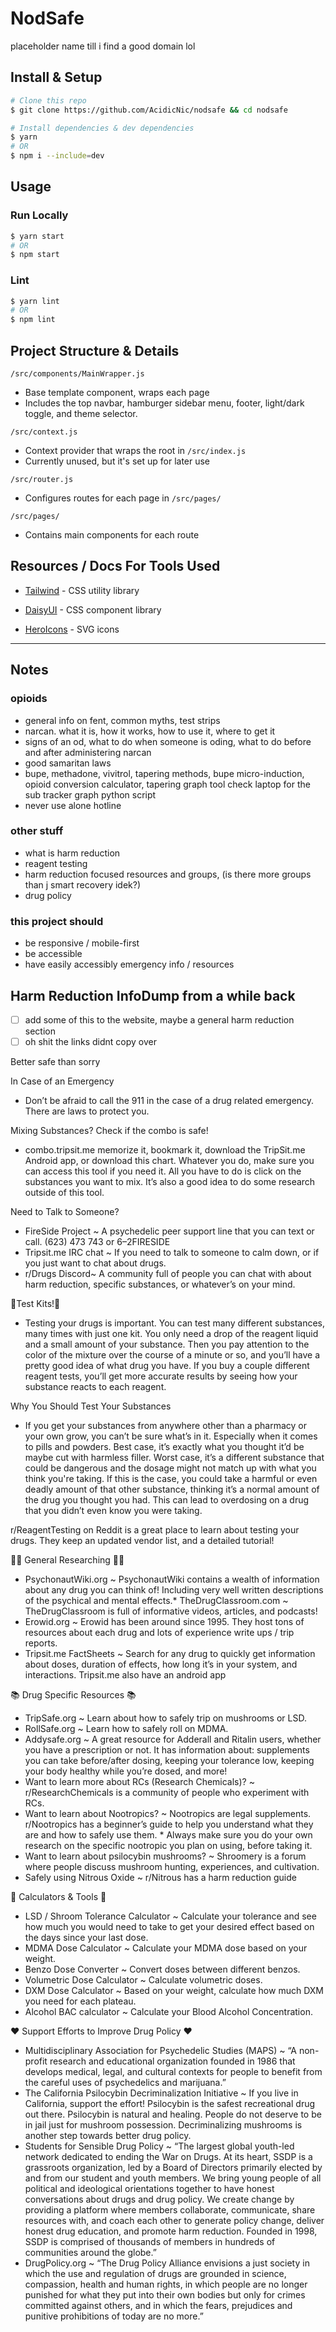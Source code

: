 # NodSafe

placeholder name till i find a good domain lol

<!-- # [.vercel.app](https://.vercel.app/) -->

## Install & Setup

```bash
# Clone this repo
$ git clone https://github.com/AcidicNic/nodsafe && cd nodsafe

# Install dependencies & dev dependencies
$ yarn
# OR
$ npm i --include=dev
```

<!-- ### Environment Variables Setup

1. Make a copy of `.env_EXAMPLE` in the project's root directory (`/nodsafe/`)
2. Rename `.env_EXAMPLE` to `.env`
3. Follow instructions in the file -->

## Usage

### Run Locally

```bash
$ yarn start 
# OR
$ npm start 
```

### Lint

```bash
$ yarn lint 
# OR
$ npm lint 
```

<!-- ## Deploy with Vercel

<!-- TODO: add mailchimp api key field to env vars -->
<!-- [![Deploy with Vercel](https://vercel.com/button)](https://vercel.com/new/clone?repository-url=https%3A%2F%2Fgithub.com%2FAcidicNic%2Fpeoples-park) -->

## Project Structure & Details

`/src/components/MainWrapper.js`

* Base template component, wraps each page
* Includes the top navbar, hamburger sidebar menu, footer, light/dark toggle, and theme selector.

`/src/context.js`

* Context provider that wraps the root in `/src/index.js`
* Currently unused, but it's set up for later use

`/src/router.js`

* Configures routes for each page in `/src/pages/`

`/src/pages/`

* Contains main components for each route

## Resources / Docs For Tools Used

* [Tailwind](https://tailwindcss.com/) - CSS utility library

* [DaisyUI](https://daisyui.com/components/) - CSS component library

* [HeroIcons](https://heroicons.com/) - SVG icons

---

## Notes

### opioids

* general info on fent, common myths, test strips
* narcan. what it is, how it works, how to use it, where to get it
* signs of an od, what to do when someone is oding, what to do before and after administering narcan
* good samaritan laws
* bupe, methadone, vivitrol, tapering methods, bupe micro-induction, opioid conversion calculator, tapering graph tool check laptop for the sub tracker graph python script
* never use alone hotline

### other stuff

* what is harm reduction
* reagent testing
* harm reduction focused resources and groups, (is there more groups than j smart recovery idek?)
* drug policy

### this project should

* be responsive / mobile-first
* be accessible
* have easily accessibly emergency info / resources

## Harm Reduction InfoDump from a while back

* [ ] add some of this to the website, maybe a general harm reduction section
* [ ] oh shit the links didnt copy over

Better safe than sorry

In Case of an Emergency

* Don’t be afraid to call the 911 in the case of a drug related emergency. There are laws to protect you.

Mixing Substances? Check if the combo is safe!

* combo.tripsit.me memorize it, bookmark it, download the TripSit.me Android app, or download this chart. Whatever you do, make sure you can access this tool if you need it. All you have to do is click on the substances you want to mix. It’s also a good idea to do some research outside of this tool.

Need to Talk to Someone?

* FireSide Project ~ A psychedelic peer support line that you can text or call. (623) 473 743 or 6–2FIRESIDE
* Tripsit.me IRC chat ~ If you need to talk to someone to calm down, or if you just want to chat about drugs.
* r/Drugs Discord~ A community full of people you can chat with about harm reduction, specific substances, or whatever’s on your mind.

🚨Test Kits!🚨

* Testing your drugs is important. You can test many different substances, many times with just one kit. You only need a drop of the reagent liquid and a small amount of your substance. Then you pay attention to the color of the mixture over the course of a minute or so, and you’ll have a pretty good idea of what drug you have. If you buy a couple different reagent tests, you’ll get more accurate results by seeing how your substance reacts to each reagent.

Why You Should Test Your Substances

* If you get your substances from anywhere other than a pharmacy or your own grow, you can’t be sure what’s in it. Especially when it comes to pills and powders. Best case, it’s exactly what you thought it’d be maybe cut with harmless filler. Worst case, it’s a different substance that could be dangerous and the dosage might not match up with what you think you're taking. If this is the case, you could take a harmful or even deadly amount of that other substance, thinking it’s a normal amount of the drug you thought you had. This can lead to overdosing on a drug that you didn’t even know you were taking.

r/ReagentTesting on Reddit is a great place to learn about testing your drugs. They keep an updated vendor list, and a detailed tutorial!

👩‍💻 General Researching 👨‍💻

* PsychonautWiki.org ~ PsychonautWiki contains a wealth of information about any drug you can think of! Including very well written descriptions of the psychical and mental effects.* TheDrugClassroom.com ~ TheDrugClassroom is full of informative videos, articles, and podcasts!
* Erowid.org ~ Erowid has been around since 1995. They host tons of resources about each drug and lots of experience write ups / trip reports.
* Tripsit.me FactSheets ~ Search for any drug to quickly get information about doses, duration of effects, how long it’s in your system, and interactions. Tripsit.me also have an android app

📚 Drug Specific Resources 📚

* TripSafe.org ~ Learn about how to safely trip on mushrooms or LSD.
* RollSafe.org ~ Learn how to safely roll on MDMA.
* Addysafe.org ~ A great resource for Adderall and Ritalin users, whether you have a prescription or not. It has information about: supplements you can take before/after dosing, keeping your tolerance low, keeping your body healthy while you’re dosed, and more!
* Want to learn more about RCs (Research Chemicals)? ~ r/ResearchChemicals is a community of people who experiment with RCs.
* Want to learn about Nootropics? ~ Nootropics are legal supplements. r/Nootropics has a beginner’s guide to help you understand what they are and how to safely use them. * Always make sure you do your own research on the specific nootropic you plan on using, before taking it.
* Want to learn about psilocybin mushrooms? ~ Shroomery is a forum where people discuss mushroom hunting, experiences, and cultivation.
* Safely using Nitrous Oxide ~ r/Nitrous has a harm reduction guide

🧮 Calculators & Tools 🧰

* LSD / Shroom Tolerance Calculator ~ Calculate your tolerance and see how much you would need to take to get your desired effect based on the days since your last dose.
* MDMA Dose Calculator ~ Calculate your MDMA dose based on your weight.
* Benzo Dose Converter ~ Convert doses between different benzos.
* Volumetric Dose Calculator ~ Calculate volumetric doses.
* DXM Dose Calculator ~ Based on your weight, calculate how much DXM you need for each plateau.
* Alcohol BAC calculator ~ Calculate your Blood Alcohol Concentration.

❤ Support Efforts to Improve Drug Policy ❤

* Multidisciplinary Association for Psychedelic Studies (MAPS) ~ “A non-profit research and educational organization founded in 1986 that develops medical, legal, and cultural contexts for people to benefit from the careful uses of psychedelics and marijuana.”
* The California Psilocybin Decriminalization Initiative ~ If you live in California, support the effort! Psilocybin is the safest recreational drug out there. Psilocybin is natural and healing. People do not deserve to be in jail just for mushroom possession. Decriminalizing mushrooms is another step towards better drug policy.
* Students for Sensible Drug Policy ~ “The largest global youth-led network dedicated to ending the War on Drugs. At its heart, SSDP is a grassroots organization, led by a Board of Directors primarily elected by and from our student and youth members. We bring young people of all political and ideological orientations together to have honest conversations about drugs and drug policy. We create change by providing a platform where members collaborate, communicate, share resources with, and coach each other to generate policy change, deliver honest drug education, and promote harm reduction. Founded in 1998, SSDP is comprised of thousands of members in hundreds of communities around the globe.”
* DrugPolicy.org ~ “The Drug Policy Alliance envisions a just society in which the use and regulation of drugs are grounded in science, compassion, health and human rights, in which people are no longer punished for what they put into their own bodies but only for crimes committed against others, and in which the fears, prejudices and punitive prohibitions of today are no more.”